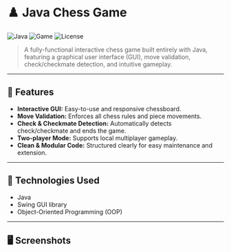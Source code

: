 # ♟️ Java Chess Game

![Java](https://img.shields.io/badge/Made%20with-Java-1f425f.svg)
![Game](https://img.shields.io/badge/Type-Game-green)
![License](https://img.shields.io/badge/License-MIT-blue.svg)

> A fully-functional interactive chess game built entirely with Java, featuring a graphical user interface (GUI), move validation, check/checkmate detection, and intuitive gameplay.

---

## 🚀 Features

- **Interactive GUI:** Easy-to-use and responsive chessboard.
- **Move Validation:** Enforces all chess rules and piece movements.
- **Check & Checkmate Detection:** Automatically detects check/checkmate and ends the game.
- **Two-player Mode:** Supports local multiplayer gameplay.
- **Clean & Modular Code:** Structured clearly for easy maintenance and extension.

---

## 🎯 Technologies Used

- Java
- Swing GUI library
- Object-Oriented Programming (OOP)

---

## 🖥️ Screenshots



```markdown
